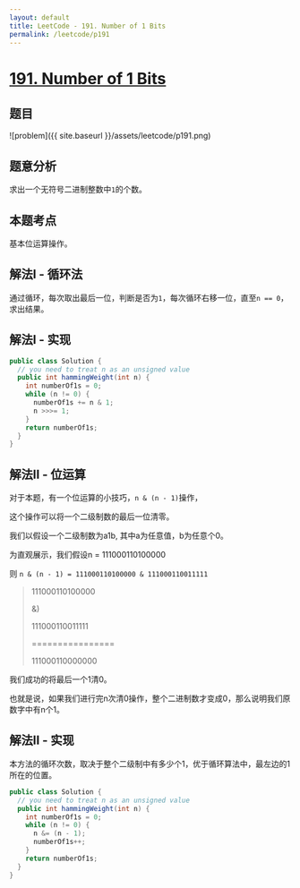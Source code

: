 ```yaml
---
layout: default
title: LeetCode - 191. Number of 1 Bits
permalink: /leetcode/p191
---
```

# [191. Number of 1 Bits](https://leetcode.com/problems/number-of-1-bits/description/)

## 题目
![problem]({{ site.baseurl }}/assets/leetcode/p191.png)


## 题意分析
求出一个无符号二进制整数中`1`的个数。


## 本题考点
基本位运算操作。

## 解法I - 循环法
通过循环，每次取出最后一位，判断是否为`1`，每次循环右移一位，直至`n == 0`，求出结果。


## 解法I - 实现
```java
public class Solution {
  // you need to treat n as an unsigned value
  public int hammingWeight(int n) {
    int numberOf1s = 0;
    while (n != 0) {
      numberOf1s += n & 1;
      n >>>= 1;
    }
    return numberOf1s;
  }
}
```

## 解法II - 位运算
对于本题，有一个位运算的小技巧，`n & (n - 1)`操作，

这个操作可以将一个二级制数的最后一位清零。

我们以假设一个二级制数为a1b, 其中a为任意值，b为任意个0。

为直观展示，我们假设n = 111000110100000

则 `n & (n - 1) = 111000110100000 & 111000110011111`

> 111000110100000
> 
> &)
> 
> 111000110011111
> 
> \================
> 
> 111000110000000

我们成功的将最后一个1清0。

也就是说，如果我们进行完n次清0操作，整个二进制数才变成0，那么说明我们原数字中有n个1。


## 解法II - 实现
本方法的循环次数，取决于整个二级制中有多少个1，优于循环算法中，最左边的1所在的位置。
```java
public class Solution {
  // you need to treat n as an unsigned value
  public int hammingWeight(int n) {
    int numberOf1s = 0;
    while (n != 0) {
      n &= (n - 1);
      numberOf1s++;
    }
    return numberOf1s;
  }
}
```
